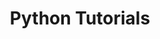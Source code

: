 ---
layout: default
title: "Python Tutorials"
description: "Tutorials for Molecular Evolution & Phylogenetics"
header-img: "/images/posts/pic04.jpg"
category: Tutorials
---